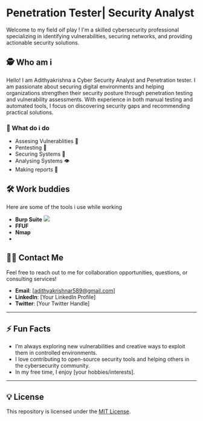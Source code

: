 # Penetration Tester| Security Analyst

Welcome to my field oif play ! I'm  a skilled cybersecurity professional specializing in identifying vulnerabilities, securing networks, and providing actionable security solutions. 

## 🕵️ Who am i 

Hello! I am Adithyakrishna a Cyber Security Analyst and Penetration tester. I am passionate about securing digital environments and helping organizations strengthen their security posture through penetration testing and vulnerability assessments. With experience in both manual testing and automated tools, I focus on discovering security gaps and recommending practical solutions.



### 💼 What do i do 
- Assesing Vulnerablities 🔎
- Pentesting 🔧
- Securing Systems 🔐
-  Analysing Systems 👁️
-  Making reports 📑

## 🛠️ Work buddies

Here are some of the tools i use while working

- **Burp Suite** <img src="https://icon-icons.com/icons2/3053/PNG/96/burp_suite_macos_bigsur_icon_190319.png"/>
- **FFUF**
- **Nmap**
- 

## 🧑‍💻 Contact Me

Feel free to reach out to me for collaboration opportunities, questions, or consulting services!

- **Email**: [adithyakrishnar589@gmail.com]
- **LinkedIn**: [Your LinkedIn Profile]
- **Twitter**: [Your Twitter Handle]

---

## ⚡️ Fun Facts

- I’m always exploring new vulnerabilities and creative ways to exploit them in controlled environments.
- I love contributing to open-source security tools and helping others in the cybersecurity community.
- In my free time, I enjoy [your hobbies/interests].

---

## 💡 License

This repository is licensed under the [MIT License](LICENSE).

